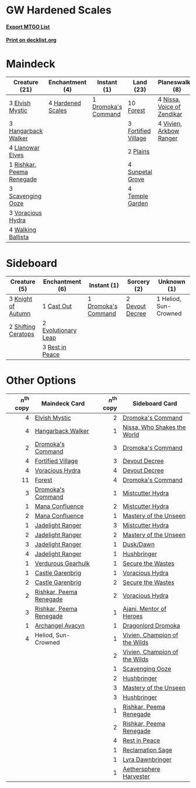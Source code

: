 # GW Hardened Scales

#### [Export MTGO List](../collection/GW%20Hardened%20Scales/GW%20Hardened%20Scales.txt)
#### [Print on decklist.org](http://decklist.org/?deckmain=1%09Dromoka's%20Command%0A3%09Elvish%20Mystic%0A10%09Forest%0A3%09Fortified%20Village%0A3%09Hangarback%20Walker%0A4%09Hardened%20Scales%0A3%09Heliod,%20Sun-Crowned%0A4%09Llanowar%20Elves%0A4%09Nissa,%20Voice%20of%20Zendikar%0A2%09Plains%0A1%09Rishkar,%20Peema%20Renegade%0A3%09Scavenging%20Ooze%0A4%09Sunpetal%20Grove%0A4%09Temple%20Garden%0A4%09Vivien,%20Arkbow%20Ranger%0A3%09Voracious%20Hydra%0A4%09Walking%20Ballista&deckside=1%09Cast%20Out%0A2%09Devout%20Decree%0A1%09Dromoka's%20Command%0A2%09Evolutionary%20Leap%0A1%09Heliod,%20Sun-Crowned%0A3%09Knight%20of%20Autumn%0A3%09Rest%20in%20Peace%0A2%09Shifting%20Ceratops)
# Maindeck

|                                           Creature (21)                                            |                                      Enchantment (4)                                       |                                         Instant (1)                                          |                                          Land (23)                                           |                                          Planeswalker (8)                                           |     Unknown (3)     |
|----------------------------------------------------------------------------------------------------|--------------------------------------------------------------------------------------------|----------------------------------------------------------------------------------------------|----------------------------------------------------------------------------------------------|-----------------------------------------------------------------------------------------------------|---------------------|
|3 [Elvish Mystic](http://gatherer.wizards.com/Pages/Card/Details.aspx?multiverseid=389499)          |4 [Hardened Scales](http://gatherer.wizards.com/Pages/Card/Details.aspx?multiverseid=420769)|1 [Dromoka's Command](http://gatherer.wizards.com/Pages/Card/Details.aspx?multiverseid=394558)|10 [Forest](http://gatherer.wizards.com/Pages/Card/Details.aspx?multiverseid=439860)          |4 [Nissa, Voice of Zendikar](http://gatherer.wizards.com/Pages/Card/Details.aspx?multiverseid=417424)|3 Heliod, Sun-Crowned|
|3 [Hangarback Walker](http://gatherer.wizards.com/Pages/Card/Details.aspx?multiverseid=420600)      |                                                                                            |                                                                                              |3 [Fortified Village](http://gatherer.wizards.com/Pages/Card/Details.aspx?multiverseid=410042)|4 [Vivien, Arkbow Ranger](http://gatherer.wizards.com/Pages/Card/Details.aspx?multiverseid=466953)   |                     |
|4 [Llanowar Elves](http://gatherer.wizards.com/Pages/Card/Details.aspx?multiverseid=129626)         |                                                                                            |                                                                                              |2 [Plains](http://gatherer.wizards.com/Pages/Card/Details.aspx?multiverseid=439856)           |                                                                                                     |                     |
|1 [Rishkar, Peema Renegade](http://gatherer.wizards.com/Pages/Card/Details.aspx?multiverseid=423789)|                                                                                            |                                                                                              |4 [Sunpetal Grove](http://gatherer.wizards.com/Pages/Card/Details.aspx?multiverseid=420946)   |                                                                                                     |                     |
|3 [Scavenging Ooze](http://gatherer.wizards.com/Pages/Card/Details.aspx?multiverseid=420783)        |                                                                                            |                                                                                              |4 [Temple Garden](http://gatherer.wizards.com/Pages/Card/Details.aspx?multiverseid=405112)    |                                                                                                     |                     |
|3 [Voracious Hydra](http://gatherer.wizards.com/Pages/Card/Details.aspx?multiverseid=466954)        |                                                                                            |                                                                                              |                                                                                              |                                                                                                     |                     |
|4 [Walking Ballista](http://gatherer.wizards.com/Pages/Card/Details.aspx?multiverseid=423848)       |                                                                                            |                                                                                              |                                                                                              |                                                                                                     |                     |


# Sideboard

|                                         Creature (5)                                         |                                       Enchantment (6)                                        |                                         Instant (1)                                          |                                       Sorcery (2)                                        |     Unknown (1)     |
|----------------------------------------------------------------------------------------------|----------------------------------------------------------------------------------------------|----------------------------------------------------------------------------------------------|------------------------------------------------------------------------------------------|---------------------|
|3 [Knight of Autumn](http://gatherer.wizards.com/Pages/Card/Details.aspx?multiverseid=452933) |1 [Cast Out](http://gatherer.wizards.com/Pages/Card/Details.aspx?multiverseid=426710)         |1 [Dromoka's Command](http://gatherer.wizards.com/Pages/Card/Details.aspx?multiverseid=394558)|2 [Devout Decree](http://gatherer.wizards.com/Pages/Card/Details.aspx?multiverseid=466767)|1 Heliod, Sun-Crowned|
|2 [Shifting Ceratops](http://gatherer.wizards.com/Pages/Card/Details.aspx?multiverseid=466948)|2 [Evolutionary Leap](http://gatherer.wizards.com/Pages/Card/Details.aspx?multiverseid=398573)|                                                                                              |                                                                                          |                     |
|                                                                                              |3 [Rest in Peace](http://gatherer.wizards.com/Pages/Card/Details.aspx?multiverseid=442021)    |                                                                                              |                                                                                          |                     |


# Other Options

|*n*<sup>th</sup> copy|                                          Maindeck Card                                           |*n*<sup>th</sup> copy|                                             Sideboard Card                                             |
|--------------------:|--------------------------------------------------------------------------------------------------|--------------------:|--------------------------------------------------------------------------------------------------------|
|                    4|[Elvish Mystic](http://gatherer.wizards.com/Pages/Card/Details.aspx?multiverseid=389499)          |                    2|[Dromoka's Command](http://gatherer.wizards.com/Pages/Card/Details.aspx?multiverseid=394558)            |
|                    4|[Hangarback Walker](http://gatherer.wizards.com/Pages/Card/Details.aspx?multiverseid=420600)      |                    1|[Nissa, Who Shakes the World](http://gatherer.wizards.com/Pages/Card/Details.aspx?multiverseid=461096)  |
|                    2|[Dromoka's Command](http://gatherer.wizards.com/Pages/Card/Details.aspx?multiverseid=394558)      |                    3|[Dromoka's Command](http://gatherer.wizards.com/Pages/Card/Details.aspx?multiverseid=394558)            |
|                    4|[Fortified Village](http://gatherer.wizards.com/Pages/Card/Details.aspx?multiverseid=410042)      |                    3|[Devout Decree](http://gatherer.wizards.com/Pages/Card/Details.aspx?multiverseid=466767)                |
|                    4|[Voracious Hydra](http://gatherer.wizards.com/Pages/Card/Details.aspx?multiverseid=466954)        |                    4|[Devout Decree](http://gatherer.wizards.com/Pages/Card/Details.aspx?multiverseid=466767)                |
|                   11|[Forest](http://gatherer.wizards.com/Pages/Card/Details.aspx?multiverseid=439860)                 |                    4|[Dromoka's Command](http://gatherer.wizards.com/Pages/Card/Details.aspx?multiverseid=394558)            |
|                    3|[Dromoka's Command](http://gatherer.wizards.com/Pages/Card/Details.aspx?multiverseid=394558)      |                    1|[Mistcutter Hydra](http://gatherer.wizards.com/Pages/Card/Details.aspx?multiverseid=373727)             |
|                    1|[Mana Confluence](http://gatherer.wizards.com/Pages/Card/Details.aspx?multiverseid=409573)        |                    2|[Mistcutter Hydra](http://gatherer.wizards.com/Pages/Card/Details.aspx?multiverseid=373727)             |
|                    2|[Mana Confluence](http://gatherer.wizards.com/Pages/Card/Details.aspx?multiverseid=409573)        |                    1|[Mastery of the Unseen](http://gatherer.wizards.com/Pages/Card/Details.aspx?multiverseid=391878)        |
|                    1|[Jadelight Ranger](http://gatherer.wizards.com/Pages/Card/Details.aspx?multiverseid=439793)       |                    3|[Mistcutter Hydra](http://gatherer.wizards.com/Pages/Card/Details.aspx?multiverseid=373727)             |
|                    2|[Jadelight Ranger](http://gatherer.wizards.com/Pages/Card/Details.aspx?multiverseid=439793)       |                    2|[Mastery of the Unseen](http://gatherer.wizards.com/Pages/Card/Details.aspx?multiverseid=391878)        |
|                    3|[Jadelight Ranger](http://gatherer.wizards.com/Pages/Card/Details.aspx?multiverseid=439793)       |                    1|[Dusk/Dawn](http://gatherer.wizards.com/Pages/Card/Details.aspx?multiverseid=426912)                    |
|                    4|[Jadelight Ranger](http://gatherer.wizards.com/Pages/Card/Details.aspx?multiverseid=439793)       |                    1|[Hushbringer](http://gatherer.wizards.com/Pages/Card/Details.aspx?multiverseid=472980)                  |
|                    1|[Verdurous Gearhulk](http://gatherer.wizards.com/Pages/Card/Details.aspx?multiverseid=417745)     |                    1|[Secure the Wastes](http://gatherer.wizards.com/Pages/Card/Details.aspx?multiverseid=394683)            |
|                    1|[Castle Garenbrig](http://gatherer.wizards.com/Pages/Card/Details.aspx?multiverseid=473202)       |                    1|[Voracious Hydra](http://gatherer.wizards.com/Pages/Card/Details.aspx?multiverseid=466954)              |
|                    2|[Castle Garenbrig](http://gatherer.wizards.com/Pages/Card/Details.aspx?multiverseid=473202)       |                    2|[Secure the Wastes](http://gatherer.wizards.com/Pages/Card/Details.aspx?multiverseid=394683)            |
|                    2|[Rishkar, Peema Renegade](http://gatherer.wizards.com/Pages/Card/Details.aspx?multiverseid=423789)|                    2|[Voracious Hydra](http://gatherer.wizards.com/Pages/Card/Details.aspx?multiverseid=466954)              |
|                    3|[Rishkar, Peema Renegade](http://gatherer.wizards.com/Pages/Card/Details.aspx?multiverseid=423789)|                    1|[Ajani, Mentor of Heroes](http://gatherer.wizards.com/Pages/Card/Details.aspx?multiverseid=380367)      |
|                    1|[Archangel Avacyn](http://gatherer.wizards.com/Pages/Card/Details.aspx?multiverseid=409741)       |                    1|[Dragonlord Dromoka](http://gatherer.wizards.com/Pages/Card/Details.aspx?multiverseid=394547)           |
|                    4|Heliod, Sun-Crowned                                                                               |                    1|[Vivien, Champion of the Wilds](http://gatherer.wizards.com/Pages/Card/Details.aspx?multiverseid=461107)|
|                     |                                                                                                  |                    2|[Vivien, Champion of the Wilds](http://gatherer.wizards.com/Pages/Card/Details.aspx?multiverseid=461107)|
|                     |                                                                                                  |                    1|[Scavenging Ooze](http://gatherer.wizards.com/Pages/Card/Details.aspx?multiverseid=420783)              |
|                     |                                                                                                  |                    2|[Hushbringer](http://gatherer.wizards.com/Pages/Card/Details.aspx?multiverseid=472980)                  |
|                     |                                                                                                  |                    3|[Mastery of the Unseen](http://gatherer.wizards.com/Pages/Card/Details.aspx?multiverseid=391878)        |
|                     |                                                                                                  |                    3|[Hushbringer](http://gatherer.wizards.com/Pages/Card/Details.aspx?multiverseid=472980)                  |
|                     |                                                                                                  |                    1|[Rishkar, Peema Renegade](http://gatherer.wizards.com/Pages/Card/Details.aspx?multiverseid=423789)      |
|                     |                                                                                                  |                    2|[Rishkar, Peema Renegade](http://gatherer.wizards.com/Pages/Card/Details.aspx?multiverseid=423789)      |
|                     |                                                                                                  |                    4|[Rest in Peace](http://gatherer.wizards.com/Pages/Card/Details.aspx?multiverseid=442021)                |
|                     |                                                                                                  |                    1|[Reclamation Sage](http://gatherer.wizards.com/Pages/Card/Details.aspx?multiverseid=389651)             |
|                     |                                                                                                  |                    1|[Lyra Dawnbringer](http://gatherer.wizards.com/Pages/Card/Details.aspx?multiverseid=442914)             |
|                     |                                                                                                  |                    1|[Aethersphere Harvester](http://gatherer.wizards.com/Pages/Card/Details.aspx?multiverseid=423809)       |

